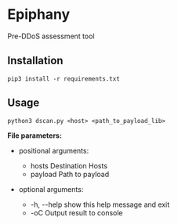 # Epiphany
Pre-DDoS assessment tool

## Installation
```pip3 install -r requirements.txt```

## Usage 
  ```python3 dscan.py <host> <path_to_payload_lib>```

**File parameters:**
  * positional arguments:
    * hosts       Destination Hosts
    * payload     Path to payload

  * optional arguments:
    * -h, --help  show this help message and exit
    * -oC         Output result to console
